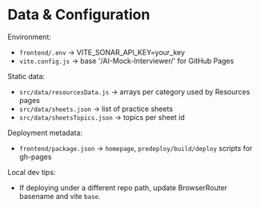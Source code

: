 # Data & Configuration

Environment:

* `frontend/.env` → VITE_SONAR_API_KEY=your_key
* `vite.config.js` → base '/AI-Mock-Interviewer/' for GitHub Pages

Static data:

* `src/data/resourcesData.js` → arrays per category used by Resources pages
* `src/data/sheets.json` → list of practice sheets
* `src/data/sheetsTopics.json` → topics per sheet id

Deployment metadata:

* `frontend/package.json` → `homepage`, `predeploy/build/deploy` scripts for gh-pages

Local dev tips:

* If deploying under a different repo path, update BrowserRouter basename and vite `base`.

